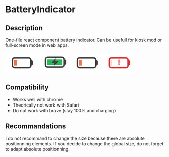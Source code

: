 # BatteryIndicator
  
  ## Description
  
  One-file react component battery indicator. Can be usefull for kiosk mod or full-screen mode in web apps.
 
  ![normal](https://github.com/Lucius-Cesar/BatteryIndicator/blob/main/images/low.png)
  ![charging](https://github.com/Lucius-Cesar/BatteryIndicator/blob/main/images/charging.png)
  ![low](https://github.com/Lucius-Cesar/BatteryIndicator/blob/main/images/low.png)
  ![critical](https://github.com/Lucius-Cesar/BatteryIndicator/blob/main/images/critical.png)
  
  ## Compatibility
  
  - Works well with chrome
  - Theorically not work with Safari
  - Do not work with brave (stay 100% and charging)
  
  ## Recommandations
  
  I do not recommand to change the size because there are absolute positionning elements. If you decide to change the global size, do not forget to adapt absolute positionning.
